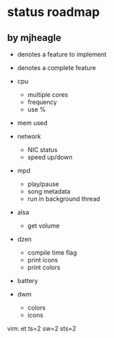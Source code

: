 status roadmap
==============

by mjheagle
-----------

- denotes a feature to implement
* denotes a complete feature

* cpu
  * multiple cores
  * frequency
  * use %
* mem used
* network
  * NIC status
  * speed up/down
* mpd
  * play/pause
  * song metadata
  - run in background thread
* alsa
  * get volume
* dzen
  * compile time flag
  * print icons
  * print colors
* battery
* dwm
  * colors
  * icons

vim: et ts=2 sw=2 sts=2
